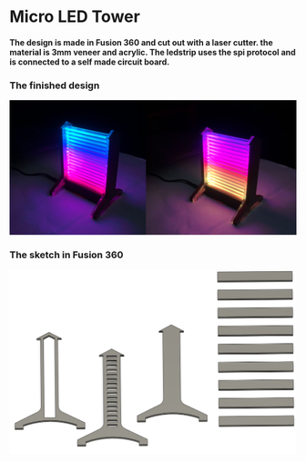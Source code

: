 # Micro LED Tower
#### The design is made in Fusion 360 and cut out with a laser cutter. the material is 3mm veneer and acrylic. The ledstrip uses the spi protocol and is connected to a self made circuit board.
### The finished design
<p align="center">
  <img width="900" src="https://github.com/torbrodtkorb/micro-led-tower/blob/master/graphics/micro_led_tower.png">
</p>

### The sketch in Fusion 360
<p align="center">
  <img width="900" src="https://github.com/torbrodtkorb/micro-led-tower/blob/master/graphics/mini-led-tower.PNG">
</p>
